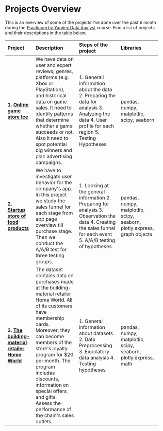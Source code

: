 #  Projects Overview
This is an overview of some of the projects I've done over the past 6 month during the [Practicum by Yandex Data Analyst](https://practicum.yandex.com/data-analyst) course. Find a list of projects and their descriptions in the table below.

|**Project**                    |**Description**                   |**Steps of the project**         |**Libraries**                    |
|:--------------------------|:------------------------------|:----------------------------|:----------------------------|
|**1. [Online game store Ice](https://github.com/KristinaPil/Practicum-by-Yandex-Projects/tree/main/games)**|We have data on user and expert reviews, genres, platforms (e.g. Xbox or PlayStation), and historical data on game sales. It need to identify patterns that determine whether a game succeeds or not. Also it need to spot potential big winners and plan advertising campaigns. |1. Generall information about the data 2. Preparing the data for analysis 3. Analyzing the data 4. User profile for each region 5. Testing Hypotheses|pandas, numpy, matplotlib, scipy, seaborn|
|**2. [Startup store of food products](https://github.com/KristinaPil/Practicum-by-Yandex-Projects/commit/1f883a1bba37eb93a64609f405c60a1abb6fb9ea)**|We have to investigate user behavior for the company's app. In this project we study the sales funnel for each stage from app page overview till purchase stage. Then we conduct the A/A/B test for three testing groups.|1. Looking at the general information 2. Preparing for analysis 3. Observation the data 4. Creating the sales funnel for each event 5. A/A/B testing of hypotheses|pandas, numpy, matplotlib, scipy, seaborn, plotly.express, graph objects|
|**3. [The building-material retailer Home World](https://github.com/KristinaPil/Practicum-by-Yandex-Projects/tree/main/retail_sales)**|The dataset contains data on purchases made at the building-material retailer Home World. All of its customers have membership cards. Moreover, they can become members of the store's loyalty program for $20 per month. The program includes discounts, information on special offers, and gifts. Assess the performance of the chain's sales outlets.|1. General information about datasets 2. Data Preprocessing 3. Expolatory data analysis 4. Testing hypotheses|pandas, numpy, matplotlib, scipy, seaborn, plotly.express, math|
